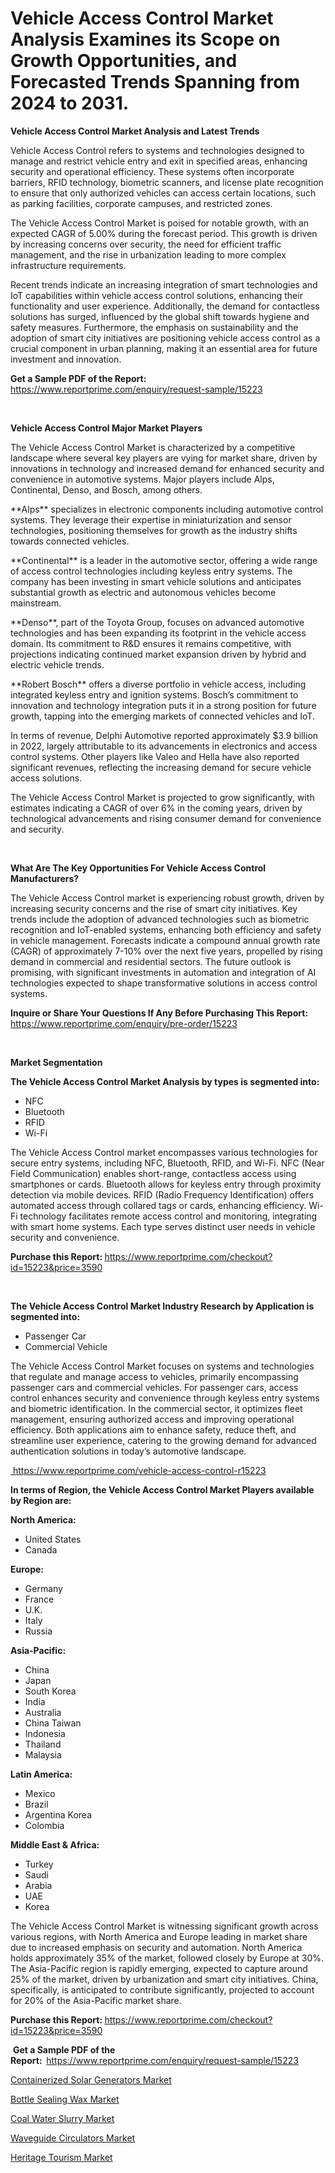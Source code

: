 <p><h1>Vehicle Access Control Market Analysis Examines its Scope on Growth Opportunities, and Forecasted Trends Spanning from 2024 to 2031.</h1></p><p><strong>Vehicle Access Control Market Analysis and Latest Trends</strong></p>
<p><p>Vehicle Access Control refers to systems and technologies designed to manage and restrict vehicle entry and exit in specified areas, enhancing security and operational efficiency. These systems often incorporate barriers, RFID technology, biometric scanners, and license plate recognition to ensure that only authorized vehicles can access certain locations, such as parking facilities, corporate campuses, and restricted zones.</p><p>The Vehicle Access Control Market is poised for notable growth, with an expected CAGR of 5.00% during the forecast period. This growth is driven by increasing concerns over security, the need for efficient traffic management, and the rise in urbanization leading to more complex infrastructure requirements. </p><p>Recent trends indicate an increasing integration of smart technologies and IoT capabilities within vehicle access control solutions, enhancing their functionality and user experience. Additionally, the demand for contactless solutions has surged, influenced by the global shift towards hygiene and safety measures. Furthermore, the emphasis on sustainability and the adoption of smart city initiatives are positioning vehicle access control as a crucial component in urban planning, making it an essential area for future investment and innovation.</p></p>
<p><strong>Get a Sample PDF of the Report:&nbsp;</strong> <a href="https://www.reportprime.com/enquiry/request-sample/15223?utm_campaign=1903&utm_medium=2&utm_source=Github&utm_content=ia&utm_term=25122024&utm_id=vehicle-access-control">https://www.reportprime.com/enquiry/request-sample/15223</a></p>
<p>&nbsp;</p>
<p><strong>Vehicle Access Control Major Market Players</strong></p>
<p><p>The Vehicle Access Control Market is characterized by a competitive landscape where several key players are vying for market share, driven by innovations in technology and increased demand for enhanced security and convenience in automotive systems. Major players include Alps, Continental, Denso, and Bosch, among others.</p><p>**Alps** specializes in electronic components including automotive control systems. They leverage their expertise in miniaturization and sensor technologies, positioning themselves for growth as the industry shifts towards connected vehicles.</p><p>**Continental** is a leader in the automotive sector, offering a wide range of access control technologies including keyless entry systems. The company has been investing in smart vehicle solutions and anticipates substantial growth as electric and autonomous vehicles become mainstream.</p><p>**Denso**, part of the Toyota Group, focuses on advanced automotive technologies and has been expanding its footprint in the vehicle access domain. Its commitment to R&D ensures it remains competitive, with projections indicating continued market expansion driven by hybrid and electric vehicle trends.</p><p>**Robert Bosch** offers a diverse portfolio in vehicle access, including integrated keyless entry and ignition systems. Bosch’s commitment to innovation and technology integration puts it in a strong position for future growth, tapping into the emerging markets of connected vehicles and IoT.</p><p>In terms of revenue, Delphi Automotive reported approximately $3.9 billion in 2022, largely attributable to its advancements in electronics and access control systems. Other players like Valeo and Hella have also reported significant revenues, reflecting the increasing demand for secure vehicle access solutions.</p><p>The Vehicle Access Control Market is projected to grow significantly, with estimates indicating a CAGR of over 6% in the coming years, driven by technological advancements and rising consumer demand for convenience and security.</p></p>
<p>&nbsp;</p>
<p><strong>What Are The Key Opportunities For Vehicle Access Control Manufacturers?</strong></p>
<p><p>The Vehicle Access Control market is experiencing robust growth, driven by increasing security concerns and the rise of smart city initiatives. Key trends include the adoption of advanced technologies such as biometric recognition and IoT-enabled systems, enhancing both efficiency and safety in vehicle management. Forecasts indicate a compound annual growth rate (CAGR) of approximately 7-10% over the next five years, propelled by rising demand in commercial and residential sectors. The future outlook is promising, with significant investments in automation and integration of AI technologies expected to shape transformative solutions in access control systems.</p></p>
<p><strong>Inquire or Share Your Questions If Any Before Purchasing This Report:</strong> <a href="https://www.reportprime.com/enquiry/pre-order/15223?utm_campaign=1903&utm_medium=2&utm_source=Github&utm_content=ia&utm_term=25122024&utm_id=vehicle-access-control">https://www.reportprime.com/enquiry/pre-order/15223</a></p>
<p>&nbsp;</p>
<p><strong>Market Segmentation</strong></p>
<p><strong>The Vehicle Access Control Market Analysis by types is segmented into:</strong></p>
<p><ul><li>NFC</li><li>Bluetooth</li><li>RFID</li><li>Wi-Fi</li></ul></p>
<p><p>The Vehicle Access Control market encompasses various technologies for secure entry systems, including NFC, Bluetooth, RFID, and Wi-Fi. NFC (Near Field Communication) enables short-range, contactless access using smartphones or cards. Bluetooth allows for keyless entry through proximity detection via mobile devices. RFID (Radio Frequency Identification) offers automated access through collared tags or cards, enhancing efficiency. Wi-Fi technology facilitates remote access control and monitoring, integrating with smart home systems. Each type serves distinct user needs in vehicle security and convenience.</p></p>
<p><strong>Purchase this Report:&nbsp;</strong><a href="https://www.reportprime.com/checkout?id=15223&price=3590&utm_campaign=1903&utm_medium=2&utm_source=Github&utm_content=ia&utm_term=25122024&utm_id=vehicle-access-control">https://www.reportprime.com/checkout?id=15223&price=3590</a></p>
<p>&nbsp;</p>
<p><strong>The Vehicle Access Control Market Industry Research by Application is segmented into:</strong></p>
<p><ul><li>Passenger Car</li><li>Commercial Vehicle</li></ul></p>
<p><p>The Vehicle Access Control Market focuses on systems and technologies that regulate and manage access to vehicles, primarily encompassing passenger cars and commercial vehicles. For passenger cars, access control enhances security and convenience through keyless entry systems and biometric identification. In the commercial sector, it optimizes fleet management, ensuring authorized access and improving operational efficiency. Both applications aim to enhance safety, reduce theft, and streamline user experience, catering to the growing demand for advanced authentication solutions in today’s automotive landscape.</p></p>
<p><a href="https://www.reportprime.com/vehicle-access-control-r15223?utm_campaign=1903&utm_medium=2&utm_source=Github&utm_content=ia&utm_term=25122024&utm_id=vehicle-access-control">&nbsp;https://www.reportprime.com/vehicle-access-control-r15223</a></p>
<p><strong>In terms of Region, the Vehicle Access Control Market Players available by Region are:</strong></p>
<p>
    <p> <strong> North America: </strong>
        <ul>
            <li>United States</li>
            <li>Canada</li>
        </ul>
        </p> 
    <p> <strong> Europe: </strong>
        <ul>
            <li>Germany</li>
            <li>France</li>
            <li>U.K.</li>
            <li>Italy</li>
            <li>Russia</li>
        </ul>
        </p> 
    <p> <strong> Asia-Pacific: </strong>
        <ul>
            <li>China</li>
            <li>Japan</li>
            <li>South Korea</li>
            <li>India</li>
            <li>Australia</li>
            <li>China Taiwan</li>
            <li>Indonesia</li>
            <li>Thailand</li>
            <li>Malaysia</li>
        </ul>
        </p> 
    <p> <strong> Latin America: </strong>
        <ul>
            <li>Mexico</li>
            <li>Brazil</li>
            <li>Argentina Korea</li>
            <li>Colombia</li>
        </ul>
        </p> 
    <p> <strong> Middle East & Africa: </strong>
        <ul>
            <li>Turkey</li>
            <li>Saudi</li>
            <li>Arabia</li>
            <li>UAE</li>
            <li>Korea</li>
        </ul>
    </p>
    </p>
<p><p>The Vehicle Access Control Market is witnessing significant growth across various regions, with North America and Europe leading in market share due to increased emphasis on security and automation. North America holds approximately 35% of the market, followed closely by Europe at 30%. The Asia-Pacific region is rapidly emerging, expected to capture around 25% of the market, driven by urbanization and smart city initiatives. China, specifically, is anticipated to contribute significantly, projected to account for 20% of the Asia-Pacific market share.</p></p>
<p><strong>Purchase this Report: </strong><a href="https://www.reportprime.com/checkout?id=15223&price=3590&utm_campaign=1903&utm_medium=2&utm_source=Github&utm_content=ia&utm_term=25122024&utm_id=vehicle-access-control">https://www.reportprime.com/checkout?id=15223&price=3590</a></p>
<p>&nbsp;<strong>Get a Sample PDF of the Report:&nbsp;&nbsp;</strong><a href="https://www.reportprime.com/enquiry/request-sample/15223?utm_campaign=1903&utm_medium=2&utm_source=Github&utm_content=ia&utm_term=25122024&utm_id=vehicle-access-control">https://www.reportprime.com/enquiry/request-sample/15223</a></p>
<p><strong></strong></p>
<p><p><a href="https://www.linkedin.com/pulse/global-containerized-solar-generators-market-forecast-2024-2031-ebgce?utm_campaign=1903&utm_medium=2&utm_source=Github&utm_content=ia&utm_term=25122024&utm_id=vehicle-access-control">Containerized Solar Generators Market</a></p><p><a href="https://www.linkedin.com/pulse/in-depth-analysis-bottle-sealing-wax-market-growth-drivers-projected-dw2we?utm_campaign=1903&utm_medium=2&utm_source=Github&utm_content=ia&utm_term=25122024&utm_id=vehicle-access-control">Bottle Sealing Wax Market</a></p><p><a href="https://www.linkedin.com/pulse/global-coal-water-slurry-market-trends-innovations-0i6fe?utm_campaign=1903&utm_medium=2&utm_source=Github&utm_content=ia&utm_term=25122024&utm_id=vehicle-access-control">Coal Water Slurry Market</a></p><p><a href="https://www.linkedin.com/pulse/impressive-growth-waveguide-circulators-market-cagr-108-from-qjnxf?utm_campaign=1903&utm_medium=2&utm_source=Github&utm_content=ia&utm_term=25122024&utm_id=vehicle-access-control">Waveguide Circulators Market</a></p><p><a href="https://github.com/ashepherd82/Market-Research-Report-List-6/blob/main/heritage-tourism-market.md?utm_campaign=1903&utm_medium=2&utm_source=Github&utm_content=ia&utm_term=25122024&utm_id=vehicle-access-control">Heritage Tourism Market</a></p></p>